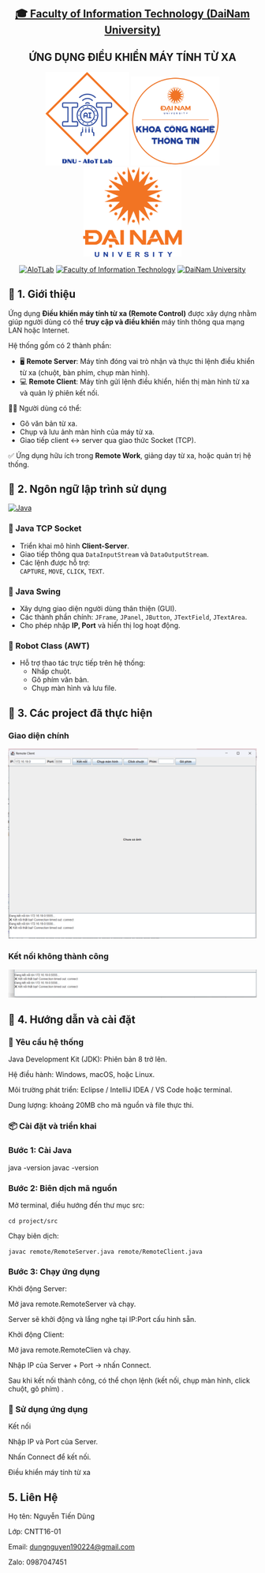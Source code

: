 <h2 align="center">
  <a href="https://dainam.edu.vn/vi/khoa-cong-nghe-thong-tin">
  🎓 Faculty of Information Technology (DaiNam University)
  </a>
</h2>

<h2 align="center">
  ỨNG DỤNG ĐIỀU KHIỂN MÁY TÍNH TỪ XA
</h2>

<div align="center">
  <p align="center">
    <img src="doc/aiotlab_logo.png" alt="AIoTLab Logo" width="170"/>
    <img src="doc/fitdnu_logo.png" alt="FIT DNU Logo" width="180"/>
    <img src="doc/dnu_logo.png" alt="DaiNam University Logo" width="200"/>
  </p>

  [![AIoTLab](https://img.shields.io/badge/AIoTLab-green?style=for-the-badge)](https://www.facebook.com/DNUAIoTLab)
  [![Faculty of Information Technology](https://img.shields.io/badge/Faculty%20of%20Information%20Technology-blue?style=for-the-badge)](https://dainam.edu.vn/vi/khoa-cong-nghe-thong-tin)
  [![DaiNam University](https://img.shields.io/badge/DaiNam%20University-orange?style=for-the-badge)](https://dainam.edu.vn)
</div>



## 📖 1. Giới thiệu

Ứng dụng **Điều khiển máy tính từ xa (Remote Control)** được xây dựng nhằm giúp người dùng có thể **truy cập và điều khiển** máy tính thông qua mạng LAN hoặc Internet.  

Hệ thống gồm có 2 thành phần:

- 🖥️ **Remote Server**: Máy tính đóng vai trò nhận và thực thi lệnh điều khiển từ xa (chuột, bàn phím, chụp màn hình).  
- 💻 **Remote Client**: Máy tính gửi lệnh điều khiển, hiển thị màn hình từ xa và quản lý phiên kết nối.  

👨‍💻 Người dùng có thể:
- Gõ văn bản từ xa.  
- Chụp và lưu ảnh màn hình của máy từ xa.  
- Giao tiếp client ↔ server qua giao thức Socket (TCP).  

✅ Ứng dụng hữu ích trong **Remote Work**, giảng dạy từ xa, hoặc quản trị hệ thống.  



## 🔧 2. Ngôn ngữ lập trình sử dụng

[![Java](https://img.shields.io/badge/Java-007396?style=for-the-badge&logo=java&logoColor=white)](https://www.java.com/)

### 🔹 Java TCP Socket
- Triển khai mô hình **Client-Server**.  
- Giao tiếp thông qua `DataInputStream` và `DataOutputStream`.  
- Các lệnh được hỗ trợ:  
  `CAPTURE`, `MOVE`, `CLICK`, `TEXT`.  

### 🔹 Java Swing
- Xây dựng giao diện người dùng thân thiện (GUI).  
- Các thành phần chính: `JFrame`, `JPanel`, `JButton`, `JTextField`, `JTextArea`.  
- Cho phép nhập **IP, Port** và hiển thị log hoạt động.  

### 🔹 Robot Class (AWT)
- Hỗ trợ thao tác trực tiếp trên hệ thống:  
  - Nhấp chuột.  
  - Gõ phím văn bản.  
  - Chụp màn hình và lưu file.  


## 🚀 3. Các project đã thực hiện

 ### Giao diện chính
![Giao diện](./giaodien.png)

### Kết nối không thành công
![Kết nối](./ketnoi.png)


## 📝 4. Hướng dẫn và cài đặt 

### 🔧 Yêu cầu hệ thống

Java Development Kit (JDK): Phiên bản 8 trở lên.

Hệ điều hành: Windows, macOS, hoặc Linux.

Môi trường phát triển: Eclipse / IntelliJ IDEA / VS Code hoặc terminal.

Dung lượng: khoảng 20MB cho mã nguồn và file thực thi.


### 📦 Cài đặt và triển khai
### Bước 1: Cài Java

java -version
javac -version

### Bước 2: Biên dịch mã nguồn

Mở terminal, điều hướng đến thư mục src:

`cd project/src`

Chạy biên dịch:

`javac remote/RemoteServer.java remote/RemoteClient.java`


### Bước 3: Chạy ứng dụng

Khởi động Server:

Mở java remote.RemoteServer và chạy.

Server sẽ khởi động và lắng nghe tại IP:Port cấu hình sẵn.

Khởi động Client:

Mở java remote.RemoteClien và chạy.

Nhập IP của Server + Port → nhấn Connect.

Sau khi kết nối thành công, có thể chọn lệnh (kết nối, chụp màn hình, click chuột, gõ phím)
.

### 🚀 Sử dụng ứng dụng
Kết nối

Nhập IP và Port của Server.

Nhấn Connect để kết nối.

Điều khiển máy tính từ xa
## 5. Liên Hệ
Họ tên: Nguyễn Tiến Dũng

Lớp: CNTT16-01

Email: dungnguyen190224@gmail.com

Zalo: 0987047451



